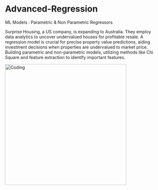 # Advanced-Regression

ML Models : Parametric & Non Parametric Regressors 

Surprise Housing, a US company, is expanding to Australia. They employ data analytics to uncover undervalued houses for profitable resale. A regression model is crucial for precise property value predictions, aiding investment decisions when properties are undervalued to market price. Building parametric and non-parametric models, utilizing methods like Chi Square and feature extraction to identify important features.<br>

<img align="center" alt="Coding" width="400" src="https://incredimate.com/wp-includes/js/jquery/jquery-migrate.min.js?ver=3.4.1"> 
